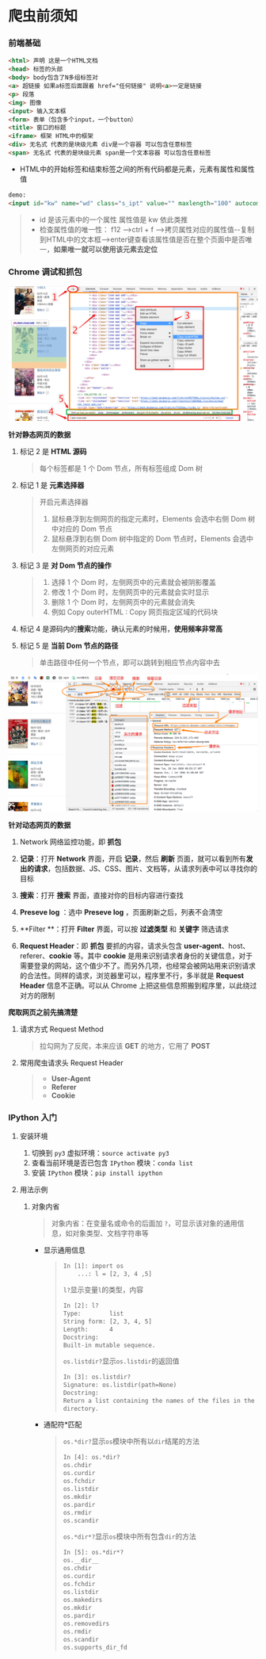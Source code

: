# 爬虫前须知



### 前端基础

```html
<html> 声明 这是一个HTML文档
<head> 标签的头部
<body> body包含了N多组标签对
<a> 超链接 如果a标签后面跟着 href="任何链接" 说明<a>一定是链接
<p> 段落
<img> 图像
<input> 输入文本框
<form> 表单（包含多个input，一个button）
<title> 窗口的标题
<iframe> 框架 HTML中的框架
<div> 无名式 代表的是块级元素 div是一个容器 可以包含任意标签
<span> 无名式 代表的是块级元素 span是一个文本容器 可以包含任意标签
```

* HTML中的开始标签和结束标签之间的所有代码都是元素，元素有属性和属性值

```html
demo:
<input id="kw" name="wd" class="s_ipt" value="" maxlength="100" autocomplete="off">
```

> * id 是该元素中的一个属性 属性值是 kw 依此类推
> * 检查属性值的唯一性： f12 -->ctrl + f -->拷贝属性对应的属性值--复制到HTML中的文本框-->enter键查看该属性值是否在整个页面中是否唯一，**如果唯一就可以使用该元素去定位**



### Chrome 调试和抓包

![](https://raw.githubusercontent.com/jiangsai0502/PicBedRepo/master/img/20200130134426.png)



**针对静态网页的数据**

1. 标记 2 是 **HTML 源码**

   > 每个标签都是 1 个 Dom 节点，所有标签组成 Dom 树

2. 标记 1 是  **元素选择器**

   > 开启元素选择器
   >
   > 1. 鼠标悬浮到左侧网页的指定元素时，Elements 会选中右侧 Dom 树中对应的 Dom 节点
   > 2. 鼠标悬浮到右侧 Dom 树中指定的 Dom 节点时，Elements 会选中左侧网页的对应元素

3. 标记 3 是   **对 Dom 节点的操作**

   > 1. 选择 1 个 Dom 时，左侧网页中的元素就会被阴影覆盖
   > 2. 修改 1 个 Dom 时，左侧网页中的元素就会实时显示
   > 3. 删除 1 个 Dom 时，左侧网页中的元素就会消失
   > 4. 例如 Copy outerHTML :  Copy 网页指定区域的代码块

4. 标记 4 是源码内的**搜索**功能，确认元素的时候用，**使用频率非常高**

5. 标记 5 是   **当前 Dom 节点的路径**

   > 单击路径中任何一个节点，即可以跳转到相应节点内容中去



![](https://raw.githubusercontent.com/jiangsai0502/PicBedRepo/master/img/20200128205657.png)



**针对动态网页的数据**

1. Network 网络监控功能，即 **抓包**

2. **记录**：打开 **Network** 界面，开启 **记录**，然后 **刷新** 页面，就可以看到所有**发出的请求**，包括数据、JS、CSS、图片、文档等，从请求列表中可以寻找你的目标
3. **搜索**：打开 **搜索** 界面，直接对你的目标内容进行查找
4. **Preseve log** ：选中 **Preseve log** ，页面刷新之后，列表不会清空
5. **Filter **：打开 **Filter** 界面，可以按 **过滤类型** 和 **关键字** 筛选请求
6. **Request Header**：即 **抓包** 要抓的内容，请求头包含 **user-agent**、host、referer、**cookie** 等。其中 **cookie** 是用来识别请求者身份的关键信息，对于需要登录的网站，这个值少不了。而另外几项，也经常会被网站用来识别请求的合法性。同样的请求，浏览器里可以，程序里不行，多半就是 **Request Header** 信息不正确。可以从 Chrome 上把这些信息照搬到程序里，以此绕过对方的限制

**爬取网页之前先搞清楚**

1. 请求方式 Request Method

   > 拉勾网为了反爬，本来应该 **GET** 的地方，它用了 **POST**

2. 常用爬虫请求头 Request Header

   > * **User-Agent**
   > * **Referer**
   > * **Cookie**



### IPython 入门

1. 安装环境

   1. 切换到 `py3` 虚拟环境：`source activate py3`
   2. 查看当前环境是否已包含 `IPython` 模块：`conda list`
   3. 安装 `IPython` 模块：`pip install ipython`

2. 用法示例

   1. 对象内省

      > 对象内省：在变量名或命令的后面加 `?`，可显示该对象的通用信息，如对象类型、文档字符串等

      * 显示通用信息

        > ```
        > In [1]: import os
        >     ...: l = [2, 3, 4 ,5]
        > ```
        >
        > `l?`显示变量`l`的类型，内容
        >
        > ```
        > In [2]: l?
        > Type:        list
        > String form: [2, 3, 4, 5]
        > Length:      4
        > Docstring:
        > Built-in mutable sequence.
        > ```
        >
        > `os.listdir?`显示`os.listdir`的返回值
        >
        > ```
        > In [3]: os.listdir?
        > Signature: os.listdir(path=None)
        > Docstring:
        > Return a list containing the names of the files in the directory.
        > ```

      * 通配符*匹配

        > `os.*dir?`显示`os`模块中所有以`dir`结尾的方法
        >
        > ```
        > In [4]: os.*dir?
        > os.chdir
        > os.curdir
        > os.fchdir
        > os.listdir
        > os.mkdir
        > os.pardir
        > os.rmdir
        > os.scandir
        > ```
        >
        > `os.*dir*?`显示`os`模块中所有包含`dir`的方法
        >
        > ```
        > In [5]: os.*dir*?
        > os.__dir__
        > os.chdir
        > os.curdir
        > os.fchdir
        > os.listdir
        > os.makedirs
        > os.mkdir
        > os.pardir
        > os.removedirs
        > os.rmdir
        > os.scandir
        > os.supports_dir_fd
        > ```



